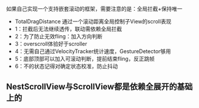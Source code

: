 如果自己实现一个支持嵌套滚动的框架，需要注意的是：全局拦截+保持唯一

*  TotalDragDistance 通过一个滚动距离全局控制子View的scroll表现
* 1：拦截后无法继续透传，联动需依赖全局拦截
* 2：为了防止无效fling：加入方向判断
* 3：overscroll体验好于scroller
* 4：无需自己通过VelocityTracker统计速度，GestureDetector够用
* 5：底部顶部可以加入可滚动判断，提前结束fling，反正跳帧
* 6：不的状态记得对确定状态校准，防止抖动

## NestScrollView与ScrollView都是依赖全展开的基础上的

